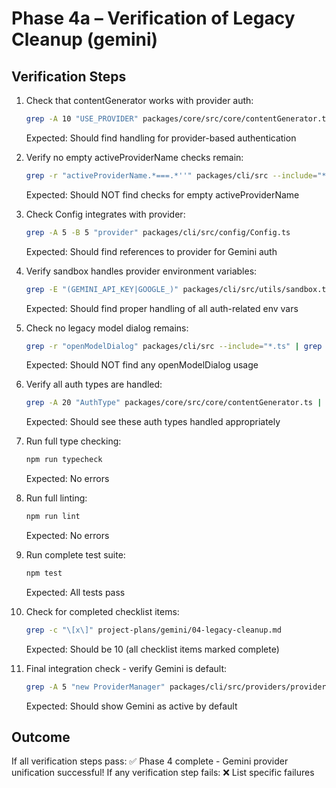 # Phase 4a – Verification of Legacy Cleanup (gemini)

## Verification Steps

1. Check that contentGenerator works with provider auth:
   ```bash
   grep -A 10 "USE_PROVIDER" packages/core/src/core/contentGenerator.ts
   ```
   Expected: Should find handling for provider-based authentication

2. Verify no empty activeProviderName checks remain:
   ```bash
   grep -r "activeProviderName.*===.*''" packages/cli/src --include="*.ts" | grep -v "test"
   ```
   Expected: Should NOT find checks for empty activeProviderName

3. Check Config integrates with provider:
   ```bash
   grep -A 5 -B 5 "provider" packages/cli/src/config/Config.ts
   ```
   Expected: Should find references to provider for Gemini auth

4. Verify sandbox handles provider environment variables:
   ```bash
   grep -E "(GEMINI_API_KEY|GOOGLE_)" packages/cli/src/utils/sandbox.ts
   ```
   Expected: Should find proper handling of all auth-related env vars

5. Check no legacy model dialog remains:
   ```bash
   grep -r "openModelDialog" packages/cli/src --include="*.ts" | grep -v "test"
   ```
   Expected: Should NOT find any openModelDialog usage

6. Verify all auth types are handled:
   ```bash
   grep -A 20 "AuthType" packages/core/src/core/contentGenerator.ts | grep -E "(USE_GEMINI|USE_VERTEX_AI|LOGIN_WITH_GOOGLE)"
   ```
   Expected: Should see these auth types handled appropriately

7. Run full type checking:
   ```bash
   npm run typecheck
   ```
   Expected: No errors

8. Run full linting:
   ```bash
   npm run lint
   ```
   Expected: No errors

9. Run complete test suite:
   ```bash
   npm test
   ```
   Expected: All tests pass

10. Check for completed checklist items:
    ```bash
    grep -c "\[x\]" project-plans/gemini/04-legacy-cleanup.md
    ```
    Expected: Should be 10 (all checklist items marked complete)

11. Final integration check - verify Gemini is default:
    ```bash
    grep -A 5 "new ProviderManager" packages/cli/src/providers/providerManagerInstance.ts
    ```
    Expected: Should show Gemini as active by default

## Outcome

If all verification steps pass: ✅ Phase 4 complete - Gemini provider unification successful!
If any verification step fails: ❌ List specific failures